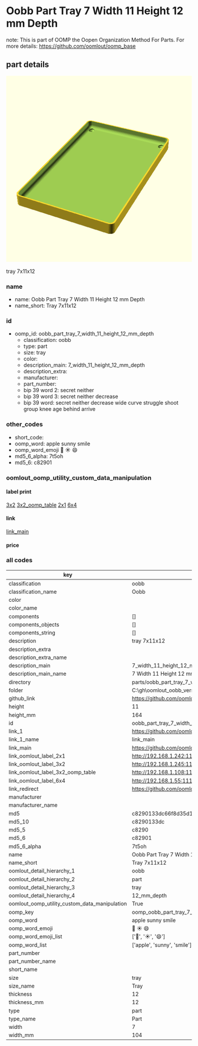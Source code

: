 # Oobb Part Tray 7 Width 11 Height 12 mm Depth  

note: This is part of OOMP the Oopen Organization Method For Parts. For more details: https://github.com/oomlout/oomp_base

##  part details
  

[![](3dpr.png)](3dpr.png)

tray 7x11x12



### name
* name: Oobb Part Tray 7 Width 11 Height 12 mm Depth
* name_short: Tray 7x11x12 
### id
* oomp_id: oobb_part_tray_7_width_11_height_12_mm_depth
  * classification: oobb
  * type: part
  * size: tray
  * color: 
  * description_main: 7_width_11_height_12_mm_depth
  * description_extra: 
  * manufacturer: 
  * part_number: 
  * bip 39 word 2: secret neither
  * bip 39 word 3: secret neither decrease
  * bip 39 word: secret neither decrease wide curve struggle shoot group knee age behind arrive

### other_codes
* short_code: 
* oomp_word: apple sunny smile
* oomp_word_emoji :apple: :sunny: :smile:
* md5_6_alpha: 7t5oh
* md5_6: c82901






### oomlout_oomp_utility_custom_data_manipulation
#### label print
[3x2](http://192.168.1.245:1112/?label=oomp%207t5oh)
[3x2_oomp_table](http://192.168.1.108:1112/?label=oomp%207t5oh)
[2x1](http://192.168.1.242:1112/?label=oomp%207t5oh)
[6x4](http://192.168.1.55:1112/?label=oomp%207t5oh)    

#### link

[link_main](https://github.com/oomlout/oomlout_oobb_version_4_generated_parts/tree/main/navigation_oomp/oobb/part/tray/7_width_11_height_12_mm_depth/part)                              

#### price







### all codes 
| key | value |  
| --- | --- |  
| classification | oobb |  
| classification_name | Oobb |  
| color |  |  
| color_name |  |  
| components | [] |  
| components_objects | [] |  
| components_string | [] |  
| description | tray 7x11x12 |  
| description_extra |  |  
| description_extra_name |  |  
| description_main | 7_width_11_height_12_mm_depth |  
| description_main_name | 7 Width 11 Height 12 mm Depth |  
| directory | parts/oobb_part_tray_7_width_11_height_12_mm_depth |  
| folder | C:\gh\oomlout_oobb_version_4_generated_parts\parts\oobb_part_tray_7_width_11_height_12_mm_depth |  
| github_link | https://github.com/oomlout/oomlout_oomp_part_src/tree/main/parts/oobb_part_tray_7_width_11_height_12_mm_depth |  
| height | 11 |  
| height_mm | 164 |  
| id | oobb_part_tray_7_width_11_height_12_mm_depth |  
| link_1 | https://github.com/oomlout/oomlout_oobb_version_4_generated_parts/tree/main/navigation_oomp/oobb/part/tray/7_width_11_height_12_mm_depth/part |  
| link_1_name | link_main |  
| link_main | https://github.com/oomlout/oomlout_oobb_version_4_generated_parts/tree/main/navigation_oomp/oobb/part/tray/7_width_11_height_12_mm_depth/part |  
| link_oomlout_label_2x1 | http://192.168.1.242:1112/?label=oomp%207t5oh |  
| link_oomlout_label_3x2 | http://192.168.1.245:1112/?label=oomp%207t5oh |  
| link_oomlout_label_3x2_oomp_table | http://192.168.1.108:1112/?label=oomp%207t5oh |  
| link_oomlout_label_6x4 | http://192.168.1.55:1112/?label=oomp%207t5oh |  
| link_redirect | https://github.com/oomlout/oomlout_oobb_version_4_generated_parts/tree/main/parts/oobb_tray_07_11_12 |  
| manufacturer |  |  
| manufacturer_name |  |  
| md5 | c8290133dc66f8d35d1b2faa72650e14 |  
| md5_10 | c8290133dc |  
| md5_5 | c8290 |  
| md5_6 | c82901 |  
| md5_6_alpha | 7t5oh |  
| name | Oobb Part Tray 7 Width 11 Height 12 mm Depth |  
| name_short | Tray 7x11x12  |  
| oomlout_detail_hierarchy_1 | oobb |  
| oomlout_detail_hierarchy_2 | part |  
| oomlout_detail_hierarchy_3 | tray |  
| oomlout_detail_hierarchy_4 | 12_mm_depth |  
| oomlout_oomp_utility_custom_data_manipulation | True |  
| oomp_key | oomp_oobb_part_tray_7_width_11_height_12_mm_depth |  
| oomp_word | apple sunny smile |  
| oomp_word_emoji | :apple: :sunny: :smile: |  
| oomp_word_emoji_list | [':apple:', ':sunny:', ':smile:'] |  
| oomp_word_list | ['apple', 'sunny', 'smile'] |  
| part_number |  |  
| part_number_name |  |  
| short_name |  |  
| size | tray |  
| size_name | Tray |  
| thickness | 12 |  
| thickness_mm | 12 |  
| type | part |  
| type_name | Part |  
| width | 7 |  
| width_mm | 104 |  

